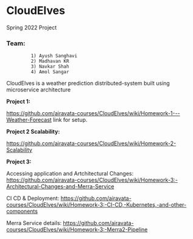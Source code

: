 # CloudElves
Spring 2022 Project

### Team:
			 1) Ayush Sanghavi
			 2) Madhavan KR
			 3) Navkar Shah
			 4) Amol Sangar

CloudElves is a weather prediction distributed-system built using microservice architecture


**Project 1:** 

https://github.com/airavata-courses/CloudElves/wiki/Homework-1---Weather-Forecast link for setup.

**Project 2 Scalability:**

https://github.com/airavata-courses/CloudElves/wiki/Homework-2-Scalability

**Project 3:**

Accessing application and Artchitectural Changes: https://github.com/airavata-courses/CloudElves/wiki/Homework-3:-Architectural-Changes-and-Merra-Service

CI CD & Deployment: https://github.com/airavata-courses/CloudElves/wiki/Homework-3:-CI-CD,-Kubernetes,-and-other-components

Merra Service details: https://github.com/airavata-courses/CloudElves/wiki/Homework-3:-Merra2-Pipeline
